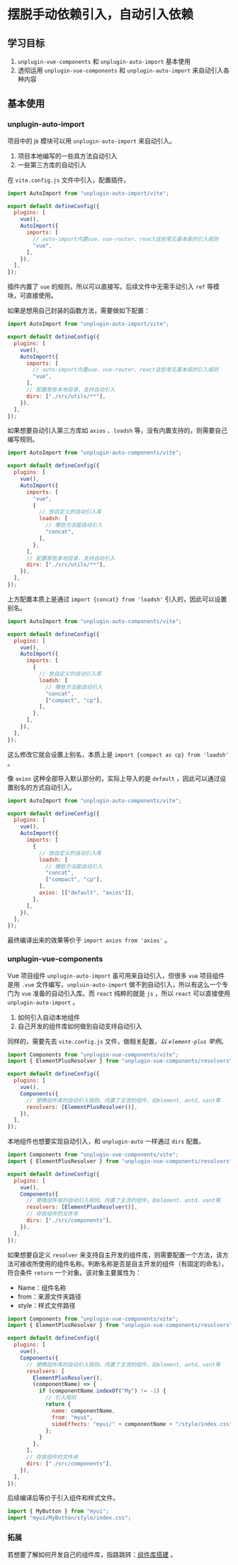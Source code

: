 # 摆脱手动依赖引入，自动引入依赖

## 学习目标

1. `unplugin-vue-components` 和 `unplugin-auto-import` 基本使用
2. 透彻运用 `unplugin-vue-components` 和 `unplugin-auto-import` 来自动引入各种内容

## 基本使用

### unplugin-auto-import

项目中的 js 模块可以用 `unplugin-auto-import` 来自动引入。

1. 项目本地编写的一些具方法自动引入
2. 一些第三方库的自动引入

在 `vite.config.js` 文件中引入，配置插件。

```js
import AutoImport from "unplugin-auto-import/vite";

export default defineConfig({
  plugins: [
    vue(),
    AutoImport({
      imports: [
        // auto-import内置vue、vue-router、react这些常见基本库的引入规则
        "vue",
      ],
    }),
  ],
});
```

插件内置了 `vue` 的规则，所以可以直接写。后续文件中无需手动引入 `ref` 等模块，可直接使用。

如果是想用自己封装的函数方法，需要做如下配置：

```js
import AutoImport from "unplugin-auto-import/vite";

export default defineConfig({
  plugins: [
    vue(),
    AutoImport({
      imports: [
        // auto-import内置vue、vue-router、react这些常见基本库的引入规则
        "vue",
      ],
      // 配置那些本地目录，支持自动引入
      dirs: ["./src/utils/**"],
    }),
  ],
});
```

如果想要自动引入第三方库如 `axios` 、`loadsh` 等，没有内置支持的，则需要自己编写规则。

```js
import AutoImport from "unplugin-auto-components/vite";

export default defineConfig({
  plugins: [
    vue(),
    AutoImport({
      imports: [
        "vue",
        {
          // 放自定义的自动引入库
          loadsh: [
            // 哪些方法能自动引入
            "concat",
          ],
        },
      ],
      // 配置那些本地目录，支持自动引入
      dirs: ["./src/utils/**"],
    }),
  ],
});
```

上方配置本质上是通过 `import {concat} from 'loadsh'` 引入的，因此可以设置别名。

```js
import AutoImport from "unplugin-auto-components/vite";

export default defineConfig({
  plugins: [
    vue(),
    AutoImport({
      imports: [
        {
          // 放自定义的自动引入库
          loadsh: [
            // 哪些方法能自动引入
            "concat",
            ["compact", "cp"],
          ],
        },
      ],
    }),
  ],
});
```

这么修改它就会设置上别名，本质上是 `import {compact as cp} from 'loadsh'` 。

像 `axios` 这种全部导入默认部分的，实际上导入的是 `default` ，因此可以通过设置别名的方式自动引入。

```js
import AutoImport from "unplugin-auto-components/vite";

export default defineConfig({
  plugins: [
    vue(),
    AutoImport({
      imports: [
        {
          // 放自定义的自动引入库
          loadsh: [
            // 哪些方法能自动引入
            "concat",
            ["compact", "cp"],
          ],
          axios: [["default", "axios"]],
        },
      ],
    }),
  ],
});
```

最终编译出来的效果等价于 `import axios from 'axios'` 。

### unplugin-vue-components

Vue 项目组件 `unplugin-auto-import` 虽可用来自动引入，但很多 `vue` 项目组件是用 `.vue` 文件编写，`unpluin-auto-import` 做不到自动引入，所以有这么一个专门为 `vue` 准备的自动引入库。而 `react` 纯粹的就是 `js` ，所以 `react` 可以直接使用 `unplugin-auto-import` 。

1. 如何引入自动本地组件
2. 自己开发的组件库如何做到自动支持自动引入

同样的，需要先去 `vite.config.js` 文件，做相关配置，_以 `element-plus` 举例_。

```js
import Components from "unplugin-vue-components/vite";
import { ElementPlusResolver } from "unplugin-vue-components/resolvers";

export default defineConfig({
  plugins: [
    vue(),
    Components({
      // 便携组件库的自动引入规则。内置了主流的组件，如element、antd、vant等
      resolvers: [ElementPlusResolver()],
    }),
  ],
});
```

本地组件也想要实现自动引入，和 `unplugin-auto` 一样通过 `dirs` 配置。

```js
import Components from "unplugin-vue-components/vite";
import { ElementPlusResolver } from "unplugin-vue-components/resolvers";

export default defineConfig({
  plugins: [
    vue(),
    Components({
      // 便携组件库的自动引入规则。内置了主流的组件，如element、antd、vant等
      resolvers: [ElementPlusResolver()],
      // 存放组件的文件夹
      dirs: ["./src/components"],
    }),
  ],
});
```

如果想要自定义 `resolver` 来支持自主开发的组件库，则需要配置一个方法，该方法可接收所使用的组件名称。判断名称是否是自主开发的组件（有固定的命名），符合条件 `return` 一个对象。该对象主要属性为：

- Name：组件名称
- from：来源文件夹路径
- style：样式文件路径

```js
import Components from "unplugin-vue-components/vite";
import { ElementPlusResolver } from "unplugin-vue-components/resolvers";

export default defineConfig({
  plugins: [
    vue(),
    Components({
      // 便携组件库的自动引入规则。内置了主流的组件，如element、antd、vant等
      resolvers: [
        ElementPlusResolver(),
        (componentName) => {
          if (componentName.indexOf("My") != -1) {
            // 引入规则
            return {
              name: componentName,
              from: "myui",
              sideEffects: "myui/" + componentName + "/style/index.css",
            };
          }
        },
      ],
      // 存放组件的文件夹
      dirs: ["./src/components"],
    }),
  ],
});
```

后续编译后等价于引入组件和样式文件。

```js
import { MyButton } from "myui";
import "myui/MyButton/style/index.css";
```

### 拓展

若想要了解如何开发自己的组件库，指路跳转：[组件库搭建](/learn/study/operate/组件封装与二开/组件库搭建.md) 。
